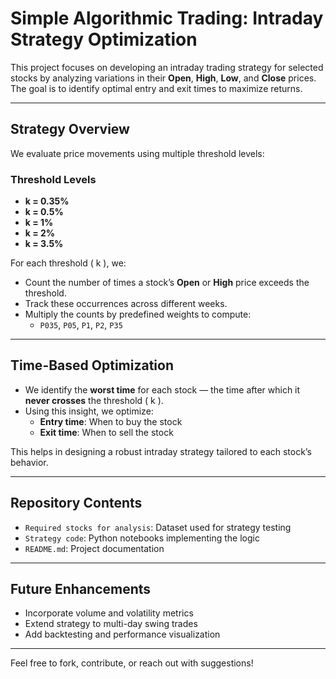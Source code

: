 # Simple Algorithmic Trading: Intraday Strategy Optimization

This project focuses on developing an intraday trading strategy for selected stocks by analyzing variations in their **Open**, **High**, **Low**, and **Close** prices. The goal is to identify optimal entry and exit times to maximize returns.

---

## Strategy Overview

We evaluate price movements using multiple threshold levels:

### Threshold Levels
- **k = 0.35%**
- **k = 0.5%**
- **k = 1%**
- **k = 2%**
- **k = 3.5%**

For each threshold \( k \), we:
- Count the number of times a stock’s **Open** or **High** price exceeds the threshold.
- Track these occurrences across different weeks.
- Multiply the counts by predefined weights to compute:
  - `P035`, `P05`, `P1`, `P2`, `P35`

---

## Time-Based Optimization

- We identify the **worst time** for each stock — the time after which it **never crosses** the threshold \( k \).
- Using this insight, we optimize:
  - **Entry time**: When to buy the stock
  - **Exit time**: When to sell the stock

This helps in designing a robust intraday strategy tailored to each stock’s behavior.

---

## Repository Contents
- `Required stocks for analysis`: Dataset used for strategy testing
- `Strategy code`: Python notebooks implementing the logic
- `README.md`: Project documentation

---

## Future Enhancements
- Incorporate volume and volatility metrics
- Extend strategy to multi-day swing trades
- Add backtesting and performance visualization

---

Feel free to fork, contribute, or reach out with suggestions!
